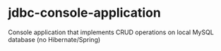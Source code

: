 # jdbc-console-application
Console application that implements CRUD operations on local MySQL database  (no Hibernate/Spring)
